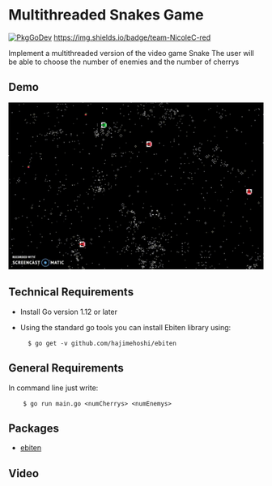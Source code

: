 Multithreaded Snakes Game
=========================

[![PkgGoDev](https://pkg.go.dev/badge/github.com/luisenamm/APProyecto)](https://pkg.go.dev/github.com/luisenamm/APProyecto)
https://img.shields.io/badge/team-NicoleC-red

Implement a multithreaded version of the video game Snake
The user will be able to choose the number of enemies and the number of cherrys 

Demo
----------------------
![](DEMOGIF.gif)


Technical Requirements
----------------------
- Install Go version 1.12 or later
- Using the standard go tools you can install Ebiten library using:
        
        $ go get -v github.com/hajimehoshi/ebiten
        
General Requirements
--------------------
In command line just write:
        
        $ go run main.go <numCherrys> <numEnemys>
  
  
Packages
-------------------- 
 * [ebiten](https://pkg.go.dev/github.com/hajimehoshi/ebiten/v2)

Video
------------




